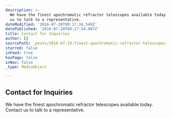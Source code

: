 ```yaml
---
description: >-
  We have the finest apochromatic refractor telescopes available today.  Contact
  us to talk to a representative.
dateModified: '2016-07-20T09:17:34.549Z'
datePublished: '2016-07-20T09:17:34.987Z'
title: Contact for Inquiries
author: []
sourcePath: _posts/2016-07-19-finest-apochromatic-refractor-telescopes-available-today.md
starred: false
inFeed: true
hasPage: false
inNav: false
_type: MediaObject

---
```

## Contact for Inquiries

We have the finest apochromatic refractor telescopes available today.   
Contact us to talk to a representative.